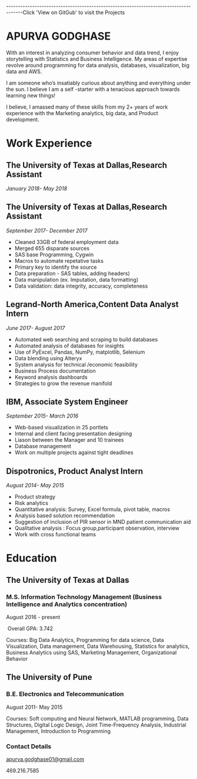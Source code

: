 -------------------------------------------------------------------------------------Click 'View on GitGub' to visit the Projects                                                     
# APURVA GODGHASE

With an interest in analyzing consumer behavior and data trend, I enjoy storytelling with Statistics and Business Intelligence. My areas of expertise revolve around programming for data analysis, databases, visualization, big data and AWS.

I am someone who’s insatiably curious about anything and everything under the sun. I believe I am a self -starter with a tenacious approach towards learning new things! 

I believe, I amassed many of these skills from my 2+ years of work experience with the Marketing analytics, big data, and Product development.

# Work Experience

## The University of Texas at Dallas,Research Assistant
_January 2018- May 2018_

## The University of Texas at Dallas,Research Assistant
_September 2017- December 2017_

- Cleaned 33GB of federal employment data
- Merged 655 disparate sources
- SAS base Programming, Cygwin
- Macros to automate repetative tasks
- Primary key to identify the source
- Data preparation - SAS tables,  adding headers)   
- Data manipulation (ex. Imputation, data formatting) 
- Data validation: data integrity, accuracy, completeness

## Legrand-North America,Content Data Analyst Intern
_June 2017- August 2017_

- Automated web searching and scraping to build databases
- Automated analysis of databases for insights
- Use of PyExcel, Pandas, NumPy, matplotlib, Selenium
- Data blending using Alteryx 
- System analysis for technical /economic feasibility 
- Business Process documentation
- Keyword analysis dashboards
- Strategies to grow the revenue manifold

## IBM, Associate System Engineer
_September 2015- March 2016_

- Web-based visualization in 25 portlets
- Internal and client facing presentation designing
- Liason between the Manager and 10 trainees 
- Database management 
- Work on multiple projects against tight deadlines

## Dispotronics, Product Analyst Intern
_August 2014- May 2015_

- Product strategy
- Risk analytics
- Quantitative analysis: Survey, Excel formula, pivot table, macros
- Analysis based solution recommendation
- Suggestion of inclusion of PIR sensor in MND patient communication aid 
- Qualitative analysis : Focus group,participant observation, interview
- Work with cross functional teams

# Education
## The University of Texas at Dallas
### M.S. Information Technology Management (Business Intelligence and Analytics concentration)
August 2016 - present

​ Overall GPA:  3.742

Courses: Big Data Analytics, Programming for data science, Data Visualization, Data management, Data Warehousing, Statistics for analytics, Business Analytics using SAS, Marketing Management, Organizational Behavior

## The University of Pune
### B.E. Electronics and Telecommunication 
August 2011- May 2015

Courses:  Soft computing and Neural Network, MATLAB programming, Data Structures, Digital Logic Design,  Joint Time-Frequency Analysis, Industrial Management, Introduction to Programming

 ### Contact Details

apurva.godghase01@gmail.com

469.216.7585
